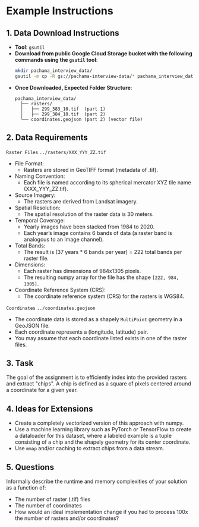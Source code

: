 
# Example Instructions

## 1. Data Download Instructions
- **Tool**: `gsutil`
- **Download from public Google Cloud Storage bucket with the following commands using the `gsutil` tool**:
  ```bash
  mkdir pachama_interview_data/
  gsutil -m cp -R gs://pachama-interview-data/* pachama_interview_data/
  ```
- **Once Downloaded, Expected Folder Structure**:
  ```
  pachama_interview_data/
    ├── rasters/
    │   ├── 299_383_10.tif  (part 1) 
    │   ├── 299_384_10.tif  (part 2)
    └── coordinates.geojson (part 2) (vector file)
  ```

## 2. Data Requirements

`Raster Files`
`../rasters/XXX_YYY_ZZ.tif`
- File Format:
    - Rasters are stored in GeoTIFF format (metadata of .tif).
- Naming Convention:
    - Each file is named according to its spherical mercator XYZ tile name (XXX_YYY_ZZ.tif).
- Source Imagery:
    - The rasters are derived from Landsat imagery.
- Spatial Resolution:
    - The spatial resolution of the raster data is 30 meters.
- Temporal Coverage:
    - Yearly images have been stacked from 1984 to 2020.
    - Each year’s image contains 6 bands of data (a raster band is analogous to an image channel).
- Total Bands:
    - The result is (37 years * 6 bands per year) = 222 total bands per raster file.
- Dimensions:
    - Each raster has dimensions of 984x1305 pixels.
    - The resulting numpy array for the file has the shape `[222, 984, 1305]`.
- Coordinate Reference System (CRS):
    - The coordinate reference system (CRS) for the rasters is WGS84.

`Coordinates`
`../coordinates.geojson`
- The coordinate data is stored as a shapely `MultiPoint` geometry in a GeoJSON file.
- Each coordinate represents a (longitude, latitude) pair.
- You may assume that each coordinate listed exists in one of the raster files.

## 3. Task
The goal of the assignment is to efficiently index into the provided rasters and extract "chips". A chip is defined as a square of pixels centered around a coordinate for a given year.

## 4. Ideas for Extensions
- Create a completely vectorized version of this approach with numpy.
- Use a machine learning library such as PyTorch or TensorFlow to create a dataloader for this dataset, where a labeled example is a tuple consisting of a chip and the shapely geometry for its center coordinate.
- Use `mmap` and/or caching to extract chips from a data stream.

## 5. Questions
Informally describe the runtime and memory complexities of your solution as a function of:
- The number of raster (.tif) files
- The number of coordinates
- How would an ideal implementation change if you had to process 100x the number of rasters and/or coordinates?
